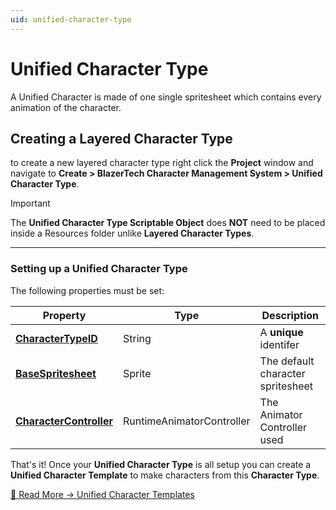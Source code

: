 ```yaml
---
uid: unified-character-type
---
```


# Unified Character Type
A Unified Character is made of one single spritesheet which contains every animation of the character.

## Creating a Layered Character Type
to create a new layered character type right click the **Project** window and navigate to **Create > BlazerTech Character Management System > Unified Character Type**.

> [!IMPORTANT]
> The **Unified Character Type Scriptable Object** does **NOT** need to be placed inside a Resources folder unlike **Layered Character Types**.

---

### Setting up a Unified Character Type
The following properties must be set:

| Property                | Type                      | Description
|-----------------------------------------------------------------------------|---------------------------|---------------------------
| **[CharacterTypeID](xref:character-type-core#charactertypeid)**         | String                    | A **unique** identifer
| **[BaseSpritesheet](xref:character-type-core#basespritesheet)**         | Sprite                    | The default character spritesheet
| **[CharacterController](xref:character-type-core#charactercontroller)** | RuntimeAnimatorController | The Animator Controller used

That's it! Once your **Unified Character Type** is all setup you can create a **Unified Character Template** to make characters from this **Character Type**.

[🔗 Read More → Unified Character Templates](character-templates.md#unified-character-template)